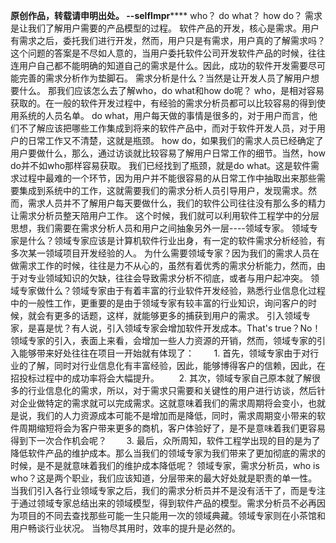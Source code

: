 **原创作品，转载请申明出处。 --selfImpr******
who？
do what？
how do？
需求是让我们了解用户需要的产品模型的过程。
软件产品的开发，核心是需求。用户有需求之后，委托我们进行开发，然而，用户只是有需求，用户真的了解需求吗？这个问题的答案是不尽如人意的，当用户委托软件公司开发软件产品的时候，往往连用户自己都不能明确的知道自己的需求是什么。因此，成功的软件开发需要尽可能完善的需求分析作为垫脚石。
需求分析是什么？当然是让开发人员了解用户想要什么。
那我们应该怎么去了解who，do what和how do呢？
who，是相对容易获取的。在一般的软件开发过程中，有经验的需求分析员都可以比较容易的得到使用系统的人员名单。
do what，用户每天做的事情是很多的，对于用户而言，他们不了解应该把哪些工作集成到将来的软件产品中，而对于软件开发人员，对于用户的日常工作又不清楚，这就是瓶颈。
how do，如果我们的需求人员已经确定了用户要做什么，那么，通过访谈就比较容易了解用户日常工作的细节。当然，how do并不如who那样容易获取。
我们已经找到了瓶颈，就是do what。这是软件需求过程中最难的一个环节，因为用户并不能很容易的从日常工作中抽取出来那些需要集成到系统中的工作，这就需要我们的需求分析人员引导用户，发现需求。然而，需求人员并不了解用户每天要做什么，我们的软件公司往往没有那么多的精力让需求分析员整天陪用户工作。
这个时候，我们就可以利用软件工程学中的分层思想，我们需要在需求分析人员和用户之间抽象另外一层----领域专家。
领域专家是什么？领域专家应该是计算机软件行业出身，有一定的软件需求分析经验，有多次某一领域项目开发经验的人。
为什么需要领域专家？因为我们的需求人员在做需求工作的时候，往往是力不从心的，虽然有着优秀的需求分析能力，然而，由于对专业领域知识的欠缺，往往会导致需求分析不彻底，或者与用户起冲突。
领域专家做什么？领域专家由于有着丰富的行业软件开发经验，熟悉行业信息化过程中的一般性工作，更重要的是由于领域专家有较丰富的行业知识，询问客户的时候，就会有更多的话题，这样，就能够更多的捕获到用户的需求。
引入领域专家，是喜是忧？有人说，引入领域专家会增加软件开发成本。That's true？No！领域专家的引入，表面上来看，会增加一些人力资源的开销，然而，领域专家的引入能够带来好处往往在项目一开始就有体现了：
       1. 首先，领域专家由于对行业的了解，同时对行业信息化有丰富经验，因此，能够博得客户的信赖，因此，在招投标过程中的成功率将会大幅提升。
       2. 其次，领域专家自己原本就了解很多的行业信息化的需求，所以，对于需求只需要和关键性的用户进行访谈，然后针对企业做特定的需求就可以完成需求。这就意味着我们的需求周期将会变小，也就是说，我们的人力资源成本可能不是增加而是降低，同时，需求周期变小带来的软件周期缩短将会为客户带来更多的商机，客户体验好了，是不是意味着我们更容易得到下一次合作机会呢？
       3. 最后，众所周知，软件工程学出现的目的是为了降低软件产品的维护成本。那么当我们的领域专家为我们带来了更加彻底的需求的时候，是不是就意味着我们的维护成本降低呢？
领域专家，需求分析员，who is who？这是两个职业，我们应该知道，分层带来的最大好处就是职责的单一性。当我们引入各行业领域专家之后，我们的需求分析员并不是没有活干了，而是专注于通过领域专家总结出来的领域模型，得到软件产品的模型。需求分析员不必再因为项目的不同去查找那些可能一生只能用一次的领域典藏。领域专家则在小茶馆和用户畅谈行业状况。
当物尽其用时，效率的提升是必然的。

